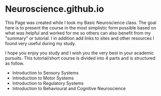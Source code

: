 # Neuroscience.github.io
This Page was created while I took my Basic Neuroscience class. The goal here is to present the course in the most simplistic form possible based on 
what was helpful and worked for me so others can also benefit from my "summary" or tutorial. I in addition add links to sites and other resources I found 
very useful during my study. 

I hope you enjoy you study and I wish you the very best in your academic pursuits.
This tutorial/short course is divided into 4 parts and is structured as follow.

- Introduction to Sensory Systems
- Introduction to Motor Systems
- Introduction to Regulatory Systems
- Introduction to Behavioural and Cognitive Neuroscience
